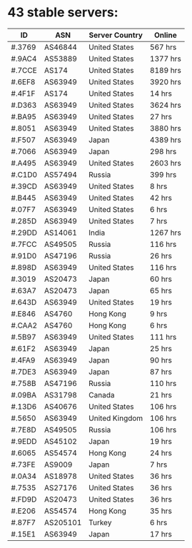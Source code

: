 # 43 stable servers:

| ID | ASN | Server Country | Online |
| ------ | ------ | ------ | ------ |
| #.3769 | AS46844 | United States | 567 hrs |
| #.9AC4 | AS53889 | United States | 1377 hrs |
| #.7CCE | AS174 | United States | 8189 hrs |
| #.6EF8 | AS63949 | United States | 3920 hrs |
| #.4F1F | AS174 | United States | 14 hrs |
| #.D363 | AS63949 | United States | 3624 hrs |
| #.BA95 | AS63949 | United States | 27 hrs |
| #.8051 | AS63949 | United States | 3880 hrs |
| #.F507 | AS63949 | Japan | 4389 hrs |
| #.7066 | AS63949 | Japan | 298 hrs |
| #.A495 | AS63949 | United States | 2603 hrs |
| #.C1D0 | AS57494 | Russia | 399 hrs |
| #.39CD | AS63949 | United States | 8 hrs |
| #.B445 | AS63949 | United States | 42 hrs |
| #.07F7 | AS63949 | United States | 6 hrs |
| #.285D | AS63949 | United States | 7 hrs |
| #.29DD | AS14061 | India | 1267 hrs |
| #.7FCC | AS49505 | Russia | 116 hrs |
| #.91D0 | AS47196 | Russia | 26 hrs |
| #.898D | AS63949 | United States | 116 hrs |
| #.3019 | AS20473 | Japan | 60 hrs |
| #.63A7 | AS20473 | Japan | 65 hrs |
| #.643D | AS63949 | United States | 19 hrs |
| #.E846 | AS4760 | Hong Kong | 9 hrs |
| #.CAA2 | AS4760 | Hong Kong | 6 hrs |
| #.5B97 | AS63949 | United States | 111 hrs |
| #.61F2 | AS63949 | Japan | 25 hrs |
| #.4FA9 | AS63949 | Japan | 90 hrs |
| #.7DE3 | AS63949 | Japan | 87 hrs |
| #.758B | AS47196 | Russia | 110 hrs |
| #.09BA | AS31798 | Canada | 21 hrs |
| #.13D6 | AS40676 | United States | 106 hrs |
| #.5650 | AS63949 | United Kingdom | 106 hrs |
| #.7E8D | AS49505 | Russia | 106 hrs |
| #.9EDD | AS45102 | Japan | 19 hrs |
| #.6065 | AS54574 | Hong Kong | 24 hrs |
| #.73FE | AS9009 | Japan | 7 hrs |
| #.0A34 | AS18978 | United States | 36 hrs |
| #.7535 | AS27176 | United States | 36 hrs |
| #.FD9D | AS20473 | United States | 36 hrs |
| #.E206 | AS54574 | Hong Kong | 35 hrs |
| #.87F7 | AS205101 | Turkey | 6 hrs |
| #.15E1 | AS63949 | Japan | 17 hrs |

